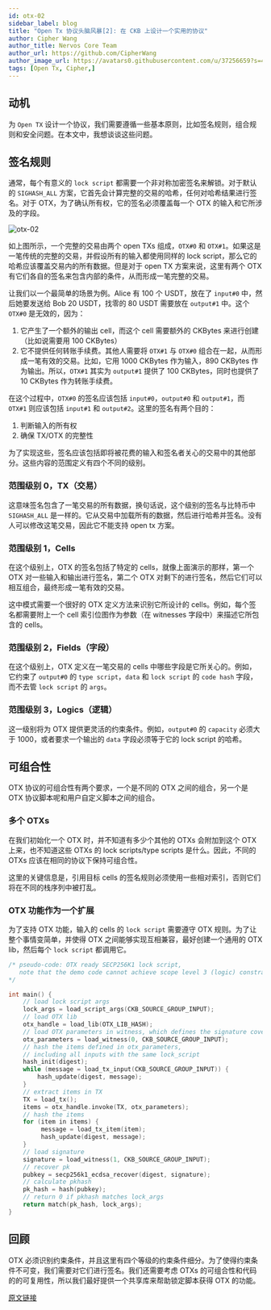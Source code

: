 ```yaml
---
id: otx-02
sidebar_label: blog
title: "Open Tx 协议头脑风暴[2]: 在 CKB 上设计一个实用的协议"
author: Cipher Wang
author_title: Nervos Core Team
author_url: https://github.com/CipherWang
author_image_url: https://avatars0.githubusercontent.com/u/37256659?s=400&u=02e6d8238975affb3d374690516896a06efe0ce4&v=4
tags: [Open Tx, Cipher,]
---
```


<!--truncate-->

## 动机

为 `Open TX` 设计一个协议，我们需要遵循一些基本原则，比如签名规则，组合规则和安全问题。在本文中，我想谈谈这些问题。

## 签名规则

通常，每个有意义的 `lock script` 都需要一个非对称加密签名来解锁。对于默认的 `SIGHASH_ALL` 方案，它首先会计算完整的交易的哈希，任何对哈希结果进行签名。对于 OTX，为了确认所有权，它的签名必须覆盖每一个 OTX 的输入和它所涉及的字段。

![otx-02](/img/blog/otx-02.png)

如上图所示，一个完整的交易由两个 open TXs 组成，`OTX#0` 和 `OTX#1`。如果这是一笔传统的完整的交易，并假设所有的输入都使用同样的 lock script，那么它的哈希应该覆盖交易内的所有数据。但是对于 open TX 方案来说，这里有两个 OTX 有它们各自的签名来包含内部的条件，从而形成一笔完整的交易。

让我们以一个最简单的场景为例。Alice 有 100 个 USDT，放在了 `input#0` 中，然后她要发送给 Bob 20 USDT，找零的 80 USDT 需要放在 `output#1` 中。这个 `OTX#0` 是无效的，因为：

1. 它产生了一个额外的输出 cell，而这个 cell 需要额外的 CKBytes 来进行创建（比如说需要用 100 CKBytes）
2. 它不提供任何转账手续费。其他人需要将 `OTX#1` 与 `OTX#0` 组合在一起，从而形成一笔有效的交易。比如，它用 1000 CKBytes 作为输入，890 CKBytes 作为输出。所以，`OTX#1` 其实为 `output#1` 提供了 100 CKBytes，同时也提供了 10 CKBytes 作为转账手续费。

在这个过程中，`OTX#0` 的签名应该包括 `input#0`，`output#0` 和 `output#1`，而 `OTX#1` 则应该包括 `input#1` 和 `output#2`。这里的签名有两个目的：

1. 判断输入的所有权
2. 确保 TX/OTX 的完整性

为了实现这些，签名应该包括即将被花费的输入和签名者关心的交易中的其他部分。这些内容的范围定义有四个不同的级别。

### 范围级别 0，TX（交易）

这意味签名包含了一笔交易的所有数据，换句话说，这个级别的签名与比特币中 `SIGHASH_ALL` 是一样的。它从交易中加载所有的数据，然后进行哈希并签名。没有人可以修改这笔交易，因此它不能支持 open tx 方案。

### 范围级别 1，Cells

在这个级别上，OTX 的签名包括了特定的 cells，就像上面演示的那样，第一个 OTX 对一些输入和输出进行签名，第二个 OTX 对剩下的进行签名，然后它们可以相互组合，最终形成一笔有效的交易。

这中模式需要一个很好的 OTX 定义方法来识别它所设计的 cells。例如，每个签名都需要附上一个 cell 索引位图作为参数（在 witnesses 字段中）来描述它所包含的 cells。

### 范围级别 2，Fields（字段）

在这个级别上，OTX 定义在一笔交易的 cells 中哪些字段是它所关心的。例如，它约束了 `output#0` 的 `type script`，`data` 和 `lock script` 的 `code hash` 字段，而不去管 `lock script` 的 `args`。

### 范围级别 3，Logics（逻辑）

这一级别将为 OTX 提供更灵活的约束条件。例如，`output#0` 的 `capacity` 必须大于 1000，或者要求一个输出的 `data` 字段必须等于它的 lock script 的哈希。

## 可组合性

OTX 协议的可组合性有两个要求，一个是不同的 OTX 之间的组合，另一个是 OTX 协议脚本呢和用户自定义脚本之间的组合。

### 多个 OTXs
在我们初始化一个 OTX 时，并不知道有多少个其他的 OTXs 会附加到这个 OTX 上来，也不知道这些 OTXs 的 lock scripts/type scripts 是什么。因此，不同的 OTXs 应该在相同的协议下保持可组合性。

这里的关键信息是，引用目标 cells 的签名规则必须使用一些相对索引，否则它们将在不同的栈序列中被打乱。

### OTX 功能作为一个扩展
为了支持 OTX 功能，输入的 cells 的 `lock script` 需要遵守 OTX 规则。为了让整个事情变简单，并使得 OTX 之间能够实现互相兼容，最好创建一个通用的 OTX lib，然后每个 `lock script` 都调用它。

```c
/* pseudo-code: OTX ready SECP256K1 lock script,
   note that the demo code cannot achieve scope level 3 (logic) constrans.
*/

int main() {
    // load lock script args
    lock_args = load_script_args(CKB_SOURCE_GROUP_INPUT);
    // load OTX lib
    otx_handle = load_lib(OTX_LIB_HASH);
    // load OTX parameters in witness, which defines the signature coverage
    otx_parameters = load_witness(0, CKB_SOURCE_GROUP_INPUT);
    // hash the items defined in otx_parameters,
    // including all inputs with the same lock_script
    hash_init(digest);
    while (message = load_tx_input(CKB_SOURCE_GROUP_INPUT)) {
        hash_update(digest, message);
    }
    // extract items in TX
    TX = load_tx();
    items = otx_handle.invoke(TX, otx_parameters);
    // hash the items
    for (item in items) {
         message = load_tx_item(item);
         hash_update(digest, message);
    }
    // load signature
    signature = load_witness(1, CKB_SOURCE_GROUP_INPUT);
    // recover pk
    pubkey = secp256k1_ecdsa_recover(digest, signature);
    // calculate pkhash
    pk_hash = hash(pubkey);
    // return 0 if pkhash matches lock_args
    return match(pk_hash, lock_args);
}
```

## 回顾
OTX 必须识别约束条件，并且这里有四个等级的约束条件细分。为了使得约束条件不可变，我们需要对它们进行签名。我们还需要考虑 OTXs 的可组合性和代码的的可复用性，所以我们最好提供一个共享库来帮助锁定脚本获得 OTX 的功能。

[原文链接](https://talk.nervos.org/t/open-tx-protocol-brainstorm-2-design-a-practical-protocol-on-ckb/4091)
